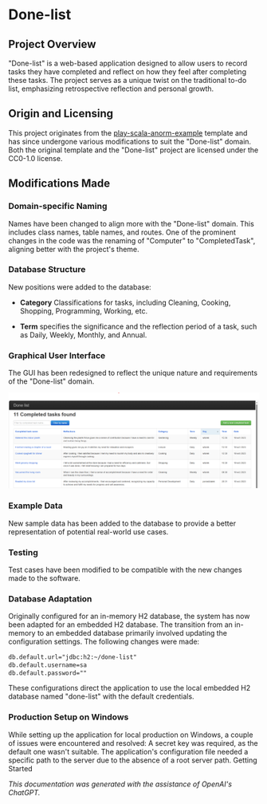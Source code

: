 # Done-list
## Project Overview
"Done-list" is a web-based application designed to allow users to record tasks they have completed and reflect on how they feel after completing these tasks. The project serves as a unique twist on the traditional to-do list, emphasizing retrospective reflection and personal growth.

## Origin and Licensing
This project originates from the [play-scala-anorm-example](https://github.com/playframework/play-samples/tree/2.9.x/play-scala-anorm-example) template and has since undergone various modifications to suit the "Done-list" domain. Both the original template and the "Done-list" project are licensed under the CC0-1.0 license.

## Modifications Made
### Domain-specific Naming
Names have been changed to align more with the "Done-list" domain. This includes class names, table names, and routes. One of the prominent changes in the code was the renaming of "Computer" to "CompletedTask", aligning better with the project's theme.
### Database Structure
New positions were added to the database:

- **Category** 
Classifications for tasks, including Cleaning, Cooking, Shopping, Programming, Working, etc.

- **Term**
  specifies the significance and the reflection period of a task, such as Daily, Weekly, Monthly, and Annual.
### Graphical User Interface
The GUI has been redesigned to reflect the unique nature and requirements of the "Done-list" domain.

![GUI](/doc/img/gui.png)

### Example Data
New sample data has been added to the database to provide a better representation of potential real-world use cases.
### Testing
Test cases have been modified to be compatible with the new changes made to the software.
### Database Adaptation
Originally configured for an in-memory H2 database, the system has now been adapted for an embedded H2 database. 
The transition from an in-memory to an embedded database primarily involved updating the configuration settings. The following changes were made:

```
db.default.url="jdbc:h2:~/done-list"
db.default.username=sa
db.default.password=""
```

These configurations direct the application to use the local embedded H2 database named "done-list" with the default credentials.
### Production Setup on Windows
While setting up the application for local production on Windows, a couple of issues were encountered and resolved:
A secret key was required, as the default one wasn't suitable.
The application's configuration file needed a specific path to the server due to the absence of a root server path.
Getting Started

*This documentation was generated with the assistance of OpenAI's ChatGPT.*
